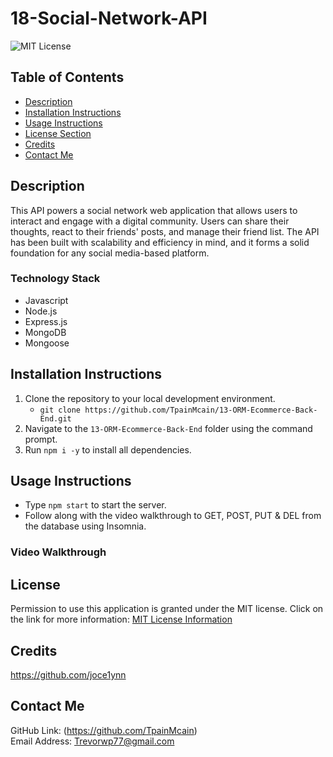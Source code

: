 # 18-Social-Network-API
![MIT License](https://img.shields.io/badge/license-MIT-important)

## Table of Contents
  - [Description](#description)
  - [Installation Instructions](#installation-instructions)
  - [Usage Instructions](#usage-instructions)
  - [License Section](#license)
  - [Credits](#credits)
  - [Contact Me](#contact-me)
  
## Description
This API powers a social network web application that allows users to interact and engage with a digital community. Users can share their thoughts, react to their friends' posts, and manage their friend list. The API has been built with scalability and efficiency in mind, and it forms a solid foundation for any social media-based platform.
### Technology Stack
* Javascript
* Node.js
* Express.js
* MongoDB
* Mongoose

## Installation Instructions
1. Clone the repository to your local development environment.
    * ```git clone https://github.com/TpainMcain/13-ORM-Ecommerce-Back-End.git```
2. Navigate to the ```13-ORM-Ecommerce-Back-End``` folder using the command prompt.
3. Run ```npm i -y``` to install all dependencies.

## Usage Instructions
*   Type ```npm start``` to start the server.
*   Follow along with the video walkthrough to GET, POST, PUT & DEL from the database using Insomnia.
### Video Walkthrough

## License
Permission to use this application is granted under the MIT license.
Click on the link for more information: [MIT License Information](https://opensource.org/licenses/MIT)

## Credits
https://github.com/joce1ynn

## Contact Me
GitHub Link: (https://github.com/TpainMcain)<br>
Email Address: <Trevorwp77@gmail.com>
